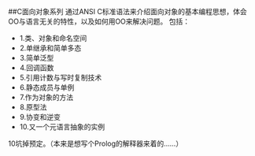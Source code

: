 ##C面向对象系列
通过ANSI C标准语法来介绍面向对象的基本编程思想，体会OO与语言无关的特性，以及如何用OO来解决问题。
包括：

* 1.类、对象和命名空间
* 2.单继承和简单多态
* 3.简单泛型
* 4.回调函数
* 5.引用计数与写时复制技术
* 6.静态成员与单例
* 7.作为对象的方法
* 8.原型法
* 9.协变和逆变
* 10.又一个元语言抽象的实例

10坑掉预定。（本来是想写个Prolog的解释器来着的……）





